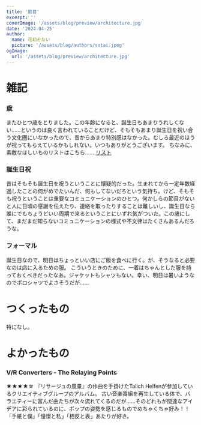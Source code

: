 ```yaml
---
title: '節目'
excerpt: ''
coverImage: '/assets/blog/preview/architecture.jpg'
date: '2024-04-25'
author:
  name: 花初そたい
  picture: '/assets/blog/authors/sotai.jpeg'
ogImage:
  url: '/assets/blog/preview/architecture.jpg'
---
```

# 雑記

### 歳
またひとつ歳をとりました。この年齢になると、誕生日もあまりうれしくない……というのは良く言われていることだけど、そもそもあまり誕生日を祝い合う文化圏にいなかったので、昔からあまり特別感はなかった。むしろ最近のほうが祝ってもらえているかもしれない。いつもありがとうございます。
ちなみに、素敵なほしいものリストはこちら……
[リスト](https://www.amazon.jp/hz/wishlist/ls/16COV81Z5K1ET?ref_=wl_share)

### 誕生日祝
昔はそもそも誕生日を祝うということに懐疑的だった。生まれてから一定年数経過したことの何がめでたいんだ、何もしてないだろという気持ち。けど、そもそも祝うということは重要なコミュニケーションのひとつ。何かしらの節目がないと人に日頃の感謝を伝えたり、連絡を取ったりすることは難しいし、誕生日なら誰にでもちょうどいい周期で来るということにいずれ気がついた。この歳にして、まだまだ知らないコミュニケーションの様式や不文律はたくさんあるんだろうな。

### フォーマル
誕生日なので、明日はちょっといい店にご飯を食べに行く。が、そうなると必要なのは店に入るための服。
こういうときのために、一着はちゃんとした服を持っておくべきだったなあ。ジャケットもシャツもない。幸い、明日は暑いようなのでポロシャツでよさそうだが……

# つくったもの
特になし。

# よかったもの
### V/R Converters - The Relaying Points
★★★★☆
『リサージュの風景』の作曲を手掛けたTalich Helfenが参加しているクリエイティブグループのアルバム。
古い音楽番組を再生している体で、バラエティーに富んだ曲たちが次々流れてくるのだが……そのどれもが闊達なアイデアに彩られているのに、ポップの姿勢を感じるものでめちゃくちゃ好み！！
「手紙と僕」「憧憬と私」「相反と表」あたりが好き。